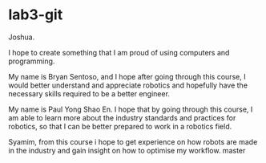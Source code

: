 # lab3-git

Joshua.

I hope to create something that I am proud of using computers and programming.

My name is Bryan Sentoso, and I hope after going through this course, I would better understand and appreciate robotics and hopefully have the necessary skills required to be a 
better engineer.

My name is Paul Yong Shao En. 
I hope that by going through this course, 
I am able to learn more about the industry standards and practices for 
robotics, so that I can be better prepared to work in a robotics field.

Syamim, from this course i hope to get experience on how robots are made in the industry and gain insight on how to optimise my workflow.
master
